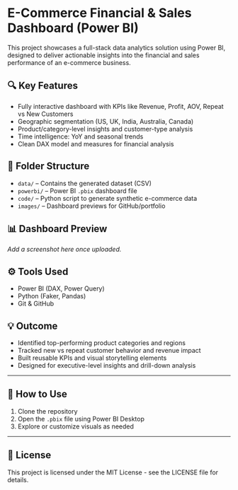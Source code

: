 # E-Commerce Financial & Sales Dashboard (Power BI)

This project showcases a full-stack data analytics solution using Power BI, designed to deliver actionable insights into the financial and sales performance of an e-commerce business.

## 🔍 Key Features

- Fully interactive dashboard with KPIs like Revenue, Profit, AOV, Repeat vs New Customers
- Geographic segmentation (US, UK, India, Australia, Canada)
- Product/category-level insights and customer-type analysis
- Time intelligence: YoY and seasonal trends
- Clean DAX model and measures for financial analysis

## 📂 Folder Structure

- `data/` – Contains the generated dataset (CSV)
- `powerbi/` – Power BI `.pbix` dashboard file
- `code/` – Python script to generate synthetic e-commerce data
- `images/` – Dashboard previews for GitHub/portfolio

## 📊 Dashboard Preview

_Add a screenshot here once uploaded._

## ⚙️ Tools Used

- Power BI (DAX, Power Query)
- Python (Faker, Pandas)
- Git & GitHub

## 💡 Outcome

- Identified top-performing product categories and regions
- Tracked new vs repeat customer behavior and revenue impact
- Built reusable KPIs and visual storytelling elements
- Designed for executive-level insights and drill-down analysis

---

## 🚀 How to Use

1. Clone the repository
2. Open the `.pbix` file using Power BI Desktop
3. Explore or customize visuals as needed

---

## 📜 License

This project is licensed under the MIT License - see the LICENSE file for details.
